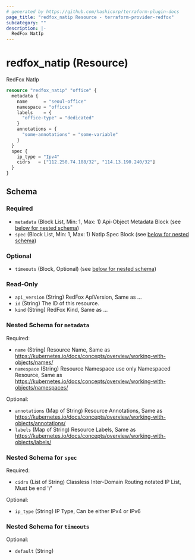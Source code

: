 ```yaml
---
# generated by https://github.com/hashicorp/terraform-plugin-docs
page_title: "redfox_natip Resource - terraform-provider-redfox"
subcategory: ""
description: |-
  RedFox NatIp
---
```


# redfox_natip (Resource)

RedFox NatIp
```terraform
resource "redfox_natip" "office" {
  metadata {
    name      = "seoul-office"
    namespace = "offices"
    labels    = {
      "office-type" = "dedicated"
    }
    annotations = {
      "some-annotations" = "some-variable"
    }
  }
  spec {
    ip_type = "Ipv4"
    cidrs   = ["112.250.74.188/32", "114.13.190.240/32"]
  }
}
```


<!-- schema generated by tfplugindocs -->
## Schema

### Required

- `metadata` (Block List, Min: 1, Max: 1) Api-Object Metadata Block (see [below for nested schema](#nestedblock--metadata))
- `spec` (Block List, Min: 1, Max: 1) NatIp Spec Block (see [below for nested schema](#nestedblock--spec))

### Optional

- `timeouts` (Block, Optional) (see [below for nested schema](#nestedblock--timeouts))

### Read-Only

- `api_version` (String) RedFox ApiVersion, Same as ...
- `id` (String) The ID of this resource.
- `kind` (String) RedFox Kind, Same as ...

<a id="nestedblock--metadata"></a>
### Nested Schema for `metadata`

Required:

- `name` (String) Resource Name, Same as https://kubernetes.io/docs/concepts/overview/working-with-objects/names/
- `namespace` (String) Resource Namespace use only Namespaced Resource, Same as https://kubernetes.io/docs/concepts/overview/working-with-objects/namespaces/

Optional:

- `annotations` (Map of String) Resource Annotations, Same as https://kubernetes.io/docs/concepts/overview/working-with-objects/annotations/
- `labels` (Map of String) Resource Labels, Same as https://kubernetes.io/docs/concepts/overview/working-with-objects/labels/


<a id="nestedblock--spec"></a>
### Nested Schema for `spec`

Required:

- `cidrs` (List of String) Classless Inter-Domain Routing notated IP List, Must be end '/<bits>'

Optional:

- `ip_type` (String) IP Type, Can be either IPv4 or IPv6


<a id="nestedblock--timeouts"></a>
### Nested Schema for `timeouts`

Optional:

- `default` (String)


